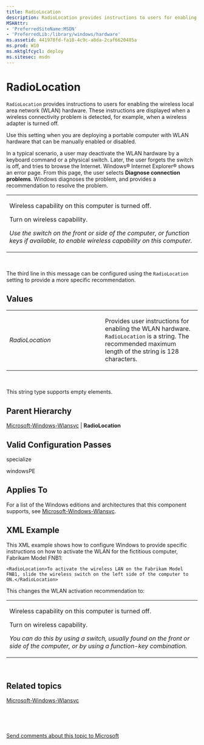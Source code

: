 ```yaml
---
title: RadioLocation
description: RadioLocation provides instructions to users for enabling the wireless local area network (WLAN) hardware. These instructions are displayed when a wireless connectivity problem is detected, for example, when a wireless adapter is turned off.
MSHAttr:
- 'PreferredSiteName:MSDN'
- 'PreferredLib:/library/windows/hardware'
ms.assetid: 441978fd-fa18-4c9c-a8da-2caf6620485a
ms.prod: W10
ms.mktglfcycl: deploy
ms.sitesec: msdn
---
```


# RadioLocation


`RadioLocation` provides instructions to users for enabling the wireless local area network (WLAN) hardware. These instructions are displayed when a wireless connectivity problem is detected, for example, when a wireless adapter is turned off.

Use this setting when you are deploying a portable computer with WLAN hardware that can be manually enabled or disabled.

In a typical scenario, a user may deactivate the WLAN hardware by a keyboard command or a physical switch. Later, the user forgets the switch is off, and tries to browse the Internet. Windows® Internet Explorer® shows an error page. From this page, the user selects **Diagnose connection problems**. Windows diagnoses the problem, and provides a recommendation to resolve the problem.

<table>
<colgroup>
<col width="100%" />
</colgroup>
<tbody>
<tr class="odd">
<td><p>Wireless capability on this computer is turned off.</p>
<p>Turn on wireless capability.</p>
<p><em>Use the switch on the front or side of the computer, or function keys if available, to enable wireless capability on this computer.</em></p></td>
</tr>
</tbody>
</table>

 

The third line in this message can be configured using the `RadioLocation` setting to provide a more specific recommendation.

## Values


<table>
<colgroup>
<col width="50%" />
<col width="50%" />
</colgroup>
<tbody>
<tr class="odd">
<td><p><em>RadioLocation</em></p></td>
<td><p>Provides user instructions for enabling the WLAN hardware. <code>RadioLocation</code> is a string. The recommended maximum length of the string is 128 characters.</p></td>
</tr>
</tbody>
</table>

 

This string type supports empty elements.

## Parent Hierarchy


[Microsoft-Windows-Wlansvc](microsoft-windows-wlansvc-win7-microsoft-windows-wlansvc.md) | **RadioLocation**

## Valid Configuration Passes


specialize

windowsPE

## Applies To


For a list of the Windows editions and architectures that this component supports, see [Microsoft-Windows-Wlansvc](microsoft-windows-wlansvc-win7-microsoft-windows-wlansvc.md).

## XML Example


This XML example shows how to configure Windows to provide specific instructions on how to activate the WLAN for the fictitious computer, Fabrikam Model FNB1:

``` syntax
<RadioLocation>To activate the wireless LAN on the Fabrikam Model FNB1, slide the wireless switch on the left side of the computer to ON.</RadioLocation>
```

This changes the WLAN activation recommendation to:

<table>
<colgroup>
<col width="100%" />
</colgroup>
<tbody>
<tr class="odd">
<td><p>Wireless capability on this computer is turned off.</p>
<p>Turn on wireless capability.</p>
<p><em>You can do this by using a switch, usually found on the front or side of the computer, or by using a function-key combination.</em></p></td>
</tr>
</tbody>
</table>

 

## Related topics


[Microsoft-Windows-Wlansvc](microsoft-windows-wlansvc-win7-microsoft-windows-wlansvc.md)

 

 

[Send comments about this topic to Microsoft](mailto:wsddocfb@microsoft.com?subject=Documentation%20feedback%20%5Bp_unattend\p_unattend%5D:%20RadioLocation%20%20RELEASE:%20%2810/3/2016%29&body=%0A%0APRIVACY%20STATEMENT%0A%0AWe%20use%20your%20feedback%20to%20improve%20the%20documentation.%20We%20don't%20use%20your%20email%20address%20for%20any%20other%20purpose,%20and%20we'll%20remove%20your%20email%20address%20from%20our%20system%20after%20the%20issue%20that%20you're%20reporting%20is%20fixed.%20While%20we're%20working%20to%20fix%20this%20issue,%20we%20might%20send%20you%20an%20email%20message%20to%20ask%20for%20more%20info.%20Later,%20we%20might%20also%20send%20you%20an%20email%20message%20to%20let%20you%20know%20that%20we've%20addressed%20your%20feedback.%0A%0AFor%20more%20info%20about%20Microsoft's%20privacy%20policy,%20see%20http://privacy.microsoft.com/default.aspx. "Send comments about this topic to Microsoft")





